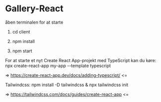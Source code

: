 # Gallery-React

åben terminalen for at starte
1. cd client

2. npm install 

3. npm start

For at starte et nyt Create React App-projekt med TypeScript kan du køre:
npx create-react-app my-app --template typescript

=> https://create-react-app.dev/docs/adding-typescript/ <=

Tailwindcss:
npm install -D tailwindcss
&
npx tailwindcss init

=> https://tailwindcss.com/docs/guides/create-react-app <=

